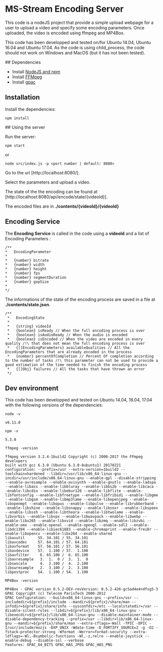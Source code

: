 # MS-Stream Encoding Server

This code is a nodeJS project that provide a simple upload webpage for a user to upload a video and specify some encoding parameters. Once uploaded, the video is encoded using ffmpeg and MP4Box.

This code has been developped and tested on/for Ubuntu 14.04, Ubuntu 16.04 and Ubuntu 17.04. As the code is using child_process,
the code should not work on Windows and MacOS (but it has not been tested).

## Dependencies

* Install [NodeJS and npm](https://nodejs.org/en/download/current/)
* Install [FFMpeg](https://www.ffmpeg.org/)
* Install [gpac](https://gpac.wp.imt.fr/2011/04/20/compiling-gpac-on-ubuntu/)

## Installation

Install the dependencies:
```
npm install
```

## Using the server

Run the server:
```
npm start
```
or
```
node src/index.js -p <port number | default: 8080>
```

Go to the url [http://localhost:8080/].

Select the parameters and upload a video.

The state of the the encoding can be found at [http://localhost:8080/api/encode/state/{videoId}].

The encoded files are in **./contents/{videoId}/{videoId}**

## Encoding Service

The **Encoding Service** is called in the code using a **videoId** and a list of Encoding Parameters :

```
/**
*   EncodingParameter
*
*   {number} bitrate
*   {number} width
*   {number} height
*   {number} fps
*   {number} segmentDuration
*   {number} gopSize
*
*/
```

The informations of the state of the encoding process are saved in a file at **./contents/state.json**.
```
/**
 *   EncodingState
 *
 *   {string} videoId
 *   {boolean} isReady // When the full encoding process is over
 *   {boolean} isAudioReady // When the audio is encoded
 *   {boolean} isEncoded // When the video are encoded in every quality /!\ that does not mean the full encoding process is over
 *   {[]EncodingParameters} availableQualities // All the EncodingParameters that are already encoded in the process
 *   {number} percentOfCompletion // Percent Of completion according to the number of tasks /!\ this parameter can not be used to provide a good estimation of the time needed to finish the encoding process
 *   {[]Obj} failures // All the tasks that have thrown an error
 */

```

## Dev environment

This code has been developped and tested on Ubuntu 14.04, 16.04, 17.04 with the following versions of the dependencies:

```
node -v

v6.11.0

```

```
npm -v

5.3.0
```

```
ffmpeg -version

ffmpeg version 3.2.4-1build2 Copyright (c) 2000-2017 the FFmpeg developers
built with gcc 6.3.0 (Ubuntu 6.3.0-8ubuntu1) 20170221
configuration: --prefix=/usr --extra-version=1build2 --toolchain=hardened --libdir=/usr/lib/x86_64-linux-gnu --incdir=/usr/include/x86_64-linux-gnu --enable-gpl --disable-stripping --enable-avresample --enable-avisynth --enable-gnutls --enable-ladspa --enable-libass --enable-libbluray --enable-libbs2b --enable-libcaca --enable-libcdio --enable-libebur128 --enable-libflite --enable-libfontconfig --enable-libfreetype --enable-libfribidi --enable-libgme --enable-libgsm --enable-libmp3lame --enable-libopenjpeg --enable-libopenmpt --enable-libopus --enable-libpulse --enable-librubberband --enable-libshine --enable-libsnappy --enable-libsoxr --enable-libspeex --enable-libssh --enable-libtheora --enable-libtwolame --enable-libvorbis --enable-libvpx --enable-libwavpack --enable-libwebp --enable-libx265 --enable-libxvid --enable-libzmq --enable-libzvbi --enable-omx --enable-openal --enable-opengl --enable-sdl2 --enable-libdc1394 --enable-libiec61883 --enable-chromaprint --enable-frei0r --enable-libopencv --enable-libx264 --enable-shared
libavutil      55. 34.101 / 55. 34.101
libavcodec     57. 64.101 / 57. 64.101
libavformat    57. 56.101 / 57. 56.101
libavdevice    57.  1.100 / 57.  1.100
libavfilter     6. 65.100 /  6. 65.100
libavresample   3.  1.  0 /  3.  1.  0
libswscale      4.  2.100 /  4.  2.100
libswresample   2.  3.100 /  2.  3.100
libpostproc    54.  1.100 / 54.  1.100
```

```
MP4Box -version

MP4Box - GPAC version 0.5.2-DEV-revVersion: 0.5.2-426-gc5ad4e4+dfsg5-3
GPAC Copyright (c) Telecom ParisTech 2000-2012
GPAC Configuration: --build=x86_64-linux-gnu --prefix=/usr --includedir=${prefix}/include --mandir=${prefix}/share/man --infodir=${prefix}/share/info --sysconfdir=/etc --localstatedir=/var --disable-silent-rules --libdir=${prefix}/lib/x86_64-linux-gnu --libexecdir=${prefix}/lib/x86_64-linux-gnu --disable-maintainer-mode --disable-dependency-tracking --prefix=/usr --libdir=lib/x86_64-linux-gnu --mandir=${prefix}/share/man --extra-cflags=-Wall -fPIC -DPIC -I/usr/include/mozjs -DXP_UNIX -Wdate-time -D_FORTIFY_SOURCE=2 -g -O2 -fstack-protector-strong -Wformat -Werror=format-security --extra-ldflags=-Wl,-Bsymbolic-functions -Wl,-z,relro --enable-joystick --enable-debug --disable-ssl --verbose
Features: GPAC_64_BITS GPAC_HAS_JPEG GPAC_HAS_PNG
```